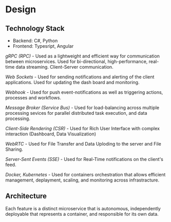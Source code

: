 
# Design

## Technology Stack

* Backend: C#, Python
* Frontend: Typesript, Angular 


*gRPC (RPC)* - Used as a lightweight and efficient way for communication between microservices. Used for bi-directional, high-performance, real-time data streaming.
Client-Server communication.

*Web Sockets* - Used for sending notifications and alerting of the client applications. Used for updating the dash board and monitoring.

*Webhook* - Used for push event-notifications as well as triggering actions, processes and workflows. 

*Message Broker (Service Bus)* - Used for load-balancing across multiple processing sevices for parallel distributed task execution, and data processing. 

*Client-Side Rendering (CSR)* - Used for Rich User Interface with complex interaction (Dashboard, Data Visualization) 

*WebRTC* - Used for File Transfer and Data Uploding to the server and File Sharing.

*Server-Sent Events (SSE)* - Used for Real-Time notifications on the client's feed.

*Docker, Kubernetes* - Used for containers orchestration that allows efficient management, deplayment, scaling, and monitoring across infrastracture. 

## Architecture 

Each feature is a distinct microservice that is autonomous, independently deployable that represents a container, and responsible for its own data.




